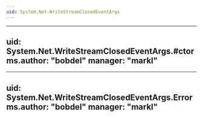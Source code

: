 ```yaml
---
uid: System.Net.WriteStreamClosedEventArgs
---
```


---
uid: System.Net.WriteStreamClosedEventArgs.#ctor
ms.author: "bobdel"
manager: "markl"
---

---
uid: System.Net.WriteStreamClosedEventArgs.Error
ms.author: "bobdel"
manager: "markl"
---
